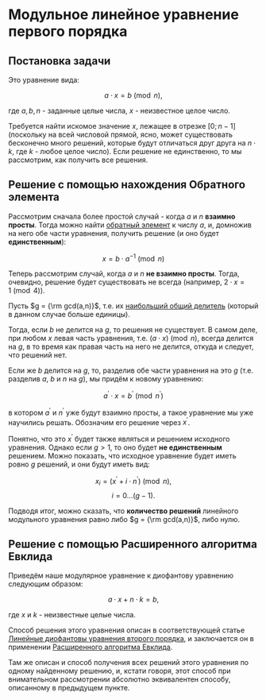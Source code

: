 # Модульное линейное уравнение первого порядка

## Постановка задачи

Это уравнение вида:

$$a \cdot x = b \pmod n,$$

где $a, b, n$ - заданные целые числа, $x$ - неизвестное целое число.

Требуется найти искомое значение $x$, лежащее в отрезке $[0; n-1]$ (поскольку на всей числовой прямой, ясно, может существовать бесконечно много решений, которые будут отличаться друг друга на $n \cdot k$, где $k$ - любое целое число). Если решение не единственно, то мы рассмотрим, как получить все решения.

## Решение с помощью нахождения Обратного элемента

Рассмотрим сначала более простой случай - когда $a$ и $n$ **взаимно просты**. Тогда можно найти [обратный элемент](reverse_element) к числу $a$, и, домножив на него обе части уравнения, получить решение (и оно будет **единственным**):

$$x = b \cdot a^{-1} \pmod n$$

Теперь рассмотрим случай, когда $a$ и $n$ **не взаимно просты**. Тогда, очевидно, решение будет существовать не всегда (например, $2 \cdot x = 1 \pmod 4$).

Пусть $g = {\rm gcd(a,n)}$, т.е. их [наибольший общий делитель](euclid_algorithm) (который в данном случае больше единицы).

Тогда, если $b$ не делится на $g$, то решения не существует. В самом деле, при любом $x$ левая часть уравнения, т.е. $(a \cdot x) \pmod n$, всегда делится на $g$, в то время как правая часть на него не делится, откуда и следует, что решений нет.

Если же $b$ делится на $g$, то, разделив обе части уравнения на это $g$ (т.е. разделив $a$, $b$ и $n$ на $g$), мы придём к новому уравнению:

$$a^\prime \cdot x = b^\prime \pmod {n^\prime}$$

в котором $a^\prime$ и $n^\prime$ уже будут взаимно просты, а такое уравнение мы уже научились решать. Обозначим его решение через $x^\prime$.

Понятно, что это $x^\prime$ будет также являться и решением исходного уравнения. Однако если $g > 1$, то оно будет **не единственным** решением. Можно показать, что исходное уравнение будет иметь ровно $g$ решений, и они будут иметь вид:

$$x_i = (x^\prime + i \cdot n^\prime) \pmod n,$$
$$i = 0 \ldots (g-1).$$

Подводя итог, можно сказать, что **количество решений** линейного модульного уравнения равно либо $g = {\rm gcd(a,n)}$, либо нулю.

## Решение с помощью Расширенного алгоритма Евклида

Приведём наше модулярное уравнение к диофантову уравнению следующим образом:

$$a \cdot x + n \cdot k = b,$$

где $x$ и $k$ - неизвестные целые числа.

Способ решения этого уравнения описан в соответствующей статье [Линейные диофантовы уравнения второго порядка](diofant_2_equation), и заключается он в применении [Расширенного алгоритма Евклида](extended_euclid_algorithm).

Там же описан и способ получения всех решений этого уравнения по одному найденному решению, и, кстати говоря, этот способ при внимательном рассмотрении абсолютно эквивалентен способу, описанному в предыдущем пункте.
